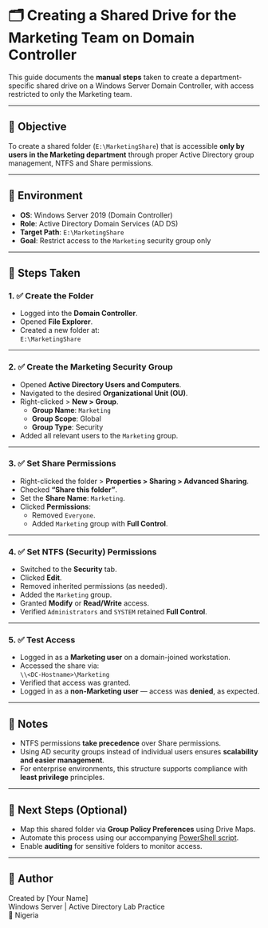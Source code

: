 # 🗂️ Creating a Shared Drive for the Marketing Team on Domain Controller

This guide documents the **manual steps** taken to create a department-specific shared drive on a Windows Server Domain Controller, with access restricted to only the Marketing team.

---

## 📌 Objective

To create a shared folder (`E:\MarketingShare`) that is accessible **only by users in the Marketing department** through proper Active Directory group management, NTFS and Share permissions.

---

## 🧰 Environment

- **OS**: Windows Server 2019 (Domain Controller)
- **Role**: Active Directory Domain Services (AD DS)
- **Target Path**: `E:\MarketingShare`
- **Goal**: Restrict access to the `Marketing` security group only

---

## 🔧 Steps Taken

### 1. ✅ Create the Folder

- Logged into the **Domain Controller**.
- Opened **File Explorer**.
- Created a new folder at:  
  `E:\MarketingShare`

---

### 2. ✅ Create the Marketing Security Group

- Opened **Active Directory Users and Computers**.
- Navigated to the desired **Organizational Unit (OU)**.
- Right-clicked > **New > Group**.
  - **Group Name**: `Marketing`
  - **Group Scope**: Global
  - **Group Type**: Security
- Added all relevant users to the `Marketing` group.

---

### 3. ✅ Set Share Permissions

- Right-clicked the folder > **Properties > Sharing > Advanced Sharing**.
- Checked **“Share this folder”**.
- Set the **Share Name**: `Marketing`.
- Clicked **Permissions**:
  - Removed `Everyone`.
  - Added `Marketing` group with **Full Control**.

---

### 4. ✅ Set NTFS (Security) Permissions

- Switched to the **Security** tab.
- Clicked **Edit**.
- Removed inherited permissions (as needed).
- Added the `Marketing` group.
- Granted **Modify** or **Read/Write** access.
- Verified `Administrators` and `SYSTEM` retained **Full Control**.

---

### 5. ✅ Test Access

- Logged in as a **Marketing user** on a domain-joined workstation.
- Accessed the share via:  
  `\\<DC-Hostname>\Marketing`
- Verified that access was granted.
- Logged in as a **non-Marketing user** — access was **denied**, as expected.

---

## 🧠 Notes

- NTFS permissions **take precedence** over Share permissions.
- Using AD security groups instead of individual users ensures **scalability and easier management**.
- For enterprise environments, this structure supports compliance with **least privilege** principles.

---

## 📌 Next Steps (Optional)

- Map this shared folder via **Group Policy Preferences** using Drive Maps.
- Automate this process using our accompanying [PowerShell script](../scripts/create-marketing-share.ps1).
- Enable **auditing** for sensitive folders to monitor access.

---

## 🧾 Author

Created by [Your Name]  
Windows Server | Active Directory Lab Practice  
📍 Nigeria
